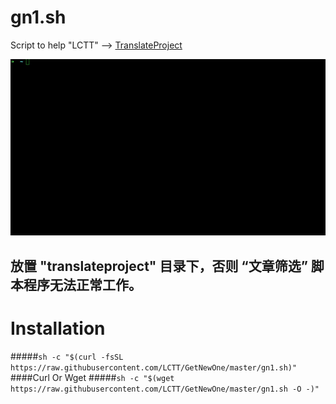 # gn1.sh

Script to help "LCTT" -->  [TranslateProject](https://github.com/LCTT/TranslateProject)

![GetNewOne Gif](https://raw.githubusercontent.com/LCTT/GetNewOne/master/gn1.gif)

## 放置 "translateproject" 目录下，否则 “文章筛选” 脚本程序无法正常工作。

# Installation


#####`sh -c "$(curl -fsSL https://raw.githubusercontent.com/LCTT/GetNewOne/master/gn1.sh)"`
####Curl Or Wget
#####`sh -c "$(wget https://raw.githubusercontent.com/LCTT/GetNewOne/master/gn1.sh -O -)"`   
